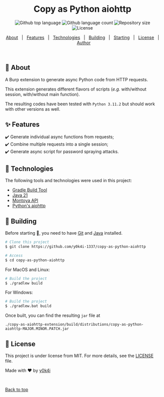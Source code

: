 <h1 align="center">Copy as Python aiohttp</h1>

<p align="center">
  <img alt="Github top language" src="https://img.shields.io/github/languages/top/y0k4i-1337/copy-as-python-aiohttp?color=56BEB8">

  <img alt="Github language count" src="https://img.shields.io/github/languages/count/y0k4i-1337/copy-as-python-aiohttp?color=56BEB8">

  <img alt="Repository size" src="https://img.shields.io/github/repo-size/y0k4i-1337/copy-as-python-aiohttp?color=56BEB8">

  <img alt="License" src="https://img.shields.io/github/license/y0k4i-1337/copy-as-python-aiohttp?color=56BEB8">

  <!-- <img alt="Github issues" src="https://img.shields.io/github/issues/y0k4i-1337/copy-as-python-aiohttp?color=56BEB8" /> -->

  <!-- <img alt="Github forks" src="https://img.shields.io/github/forks/y0k4i-1337/copy-as-python-aiohttp?color=56BEB8" /> -->

  <!-- <img alt="Github stars" src="https://img.shields.io/github/stars/y0k4i-1337/copy-as-python-aiohttp?color=56BEB8" /> -->
</p>

<!-- Status -->

<p align="center">
  <a href="#snake-about">About</a> &#xa0; | &#xa0;
  <a href="#sparkles-features">Features</a> &#xa0; | &#xa0;
  <a href="#rocket-technologies">Technologies</a> &#xa0; | &#xa0;
  <a href="#hammer-building">Building</a> &#xa0; | &#xa0;
  <a href="#checkered_flag-starting">Starting</a> &#xa0; | &#xa0;
  <a href="#memo-license">License</a> &#xa0; | &#xa0;
  <a href="https://github.com/y0k4i-1337" target="_blank">Author</a>
</p>

<br>

## :snake: About ##

A Burp extension to generate async Python code from HTTP requests.

This extension generates different flavors of scripts (*e.g.* with/without
session, with/without main function).

The resulting codes have been tested with `Python 3.11.2` but should work with
other versions as well.

## :sparkles: Features ##

:heavy_check_mark: Generate individual async functions from requests;\
:heavy_check_mark: Combine multiple requests into a single session;\
:heavy_check_mark: Generate async script for password spraying attacks.

## :rocket: Technologies ##

The following tools and technologies were used in this project:

- [Gradle Build Tool](https://gradle.org/)
- [Java 21](https://www.oracle.com/java/technologies/downloads/)
- [Montoya API](https://portswigger.github.io/burp-extensions-montoya-api/javadoc/burp/api/montoya/MontoyaApi.html)
- [Python's aiohttp](https://docs.aiohttp.org/en/stable/index.html)

## :hammer: Building ##

Before starting :checkered_flag:, you need to have [Git](https://git-scm.com) and [Java](https://www.oracle.com/java/) installed.

```bash
# Clone this project
$ git clone https://github.com/y0k4i-1337/copy-as-python-aiohttp

# Access
$ cd copy-as-python-aiohttp
```

For MacOS and Linux:

```bash
# Build the project
$ ./gradlew build
```

For Windows:

```bash
# Build the project
$ ./gradlew.bat build
```

Once built, you can find the resulting `jar` file at

```
./copy-as-aiohttp-extension/build/distributions/copy-as-python-aiohttp-MAJOR.MINOR.PATCH.jar
```

## :memo: License ##

This project is under license from MIT. For more details, see the [LICENSE](LICENSE.md) file.


Made with :heart: by <a href="https://github.com/y0k4i-1337" target="_blank">y0k4i</a>

&#xa0;

<a href="#top">Back to top</a>
